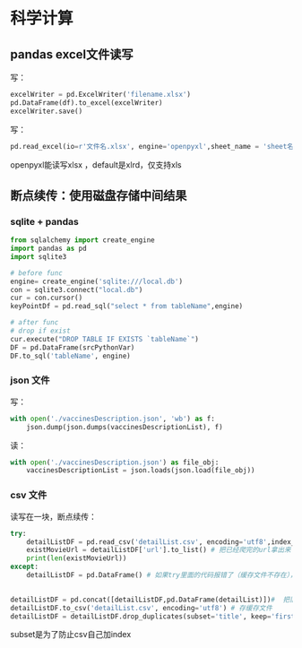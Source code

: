# 科学计算

## pandas excel文件读写

写：

```python
excelWriter = pd.ExcelWriter('filename.xlsx')
pd.DataFrame(df).to_excel(excelWriter)
excelWriter.save()
```

写：

```python
pd.read_excel(io=r'文件名.xlsx', engine='openpyxl',sheet_name = 'sheet名',header=None)
```

openpyxl能读写xlsx ，default是xlrd，仅支持xls

## 断点续传：使用磁盘存储中间结果

### sqlite + pandas

```python
from sqlalchemy import create_engine
import pandas as pd
import sqlite3

# before func
engine= create_engine('sqlite:///local.db')
con = sqlite3.connect("local.db")
cur = con.cursor()
keyPointDf = pd.read_sql("select * from tableName",engine)

# after func
# drop if exist
cur.execute("DROP TABLE IF EXISTS `tableName`")
DF = pd.DataFrame(srcPythonVar)
DF.to_sql('tableName', engine)
```

### json 文件

写：

```python
with open('./vaccinesDescription.json', 'wb') as f:
    json.dump(json.dumps(vaccinesDescriptionList), f)
```

读：

```python
with open('./vaccinesDescription.json') as file_obj:
    vaccinesDescriptionList = json.loads(json.load(file_obj))
```

### csv 文件



读写在一块，断点续传：

```python
try:
    detailListDF = pd.read_csv('detailList.csv', encoding='utf8',index_col=0) # 读缓存文件
    existMovieUrl = detailListDF['url'].to_list() # 把已经爬完的url拿出来 用于后续去重
    print(len(existMovieUrl))
except:
    detailListDF = pd.DataFrame() # 如果try里面的代码报错了（缓存文件不存在），就建一个新的DF

    
detailListDF = pd.concat([detailListDF,pd.DataFrame(detailList)])#  把旧的缓存文件和这一批爬到的内容拼在一起
detailListDF.to_csv('detailList.csv', encoding='utf8') # 存缓存文件
detailListDF = detailListDF.drop_duplicates(subset='title', keep='first', inplace=False).reset_index()
```

subset是为了防止csv自己加index